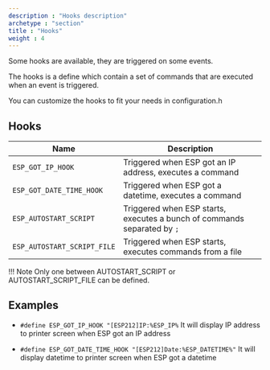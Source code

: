 ```yaml
---
description : "Hooks description"
archetype : "section"
title : "Hooks"
weight : 4
---
```


Some hooks are available, they are triggered on some events.

The hooks is a define which contain a set of commands that are executed when an event is triggered.

You can customize the hooks to fit your needs in configuration.h

## Hooks
|Name|Description|
|-|-|
|`ESP_GOT_IP_HOOK`|Triggered when ESP got an IP address, executes a command| 
|`ESP_GOT_DATE_TIME_HOOK`|Triggered when ESP got a datetime, executes a command|  
|`ESP_AUTOSTART_SCRIPT`|Triggered when ESP starts, executes a bunch of commands separated by `;`|
|`ESP_AUTOSTART_SCRIPT_FILE`|Triggered when ESP starts, executes commands from a file|

!!! Note
    Only one between AUTOSTART_SCRIPT or AUTOSTART_SCRIPT_FILE can be defined.

## Examples

* `#define ESP_GOT_IP_HOOK "[ESP212]IP:%ESP_IP%`
    It will display IP address to printer screen when ESP got an IP address

* `#define ESP_GOT_DATE_TIME_HOOK "[ESP212]Date:%ESP_DATETIME%"`
    It will display datetime to printer screen when ESP got a datetime